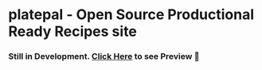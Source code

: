 # platepal - Open Source Productional Ready Recipes site

### Still in Development. [Click Here](https://rizmyabdulla.github.io/platepal/) to see Preview 🚀
